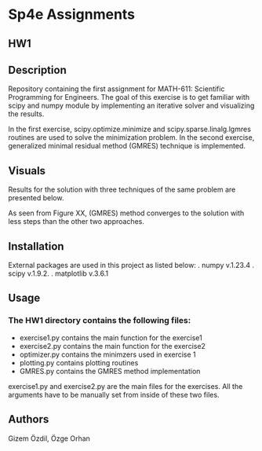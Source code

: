 # Sp4e Assignments

## HW1

## Description
Repository containing the first assignment for MATH-611: Scientific Programming for Engineers. The goal of this exercise is to get familiar with scipy and numpy module by implementing an iterative solver
and visualizing the results.

In the first exercise, scipy.optimize.minimize and scipy.sparse.linalg.lgmres routines are used to solve the minimization problem. In the second exercise, generalized minimal residual method (GMRES) technique is implemented.

## Visuals
Results for the solution with three techniques of the same problem are presented below.

As seen from Figure XX, (GMRES) method converges to the solution with less steps than the other two approaches.

## Installation
External packages are used in this project as listed below:
. numpy v.1.23.4
. scipy v.1.9.2.
. matplotlib v.3.6.1


## Usage
### The HW1 directory contains the following files:
- exercise1.py contains the main function for the exercise1
- exercise2.py contains the main function for the exercise2
- optimizer.py contains the minimzers used in exercise 1 
- plotting.py contains plotting routines
- GMRES.py contains the GMRES method implementation 


exercise1.py and exercise2.py are the main files for the exercises. All the arguments have to be manually set from inside of these two files.

## Authors
Gizem Özdil, Özge Orhan